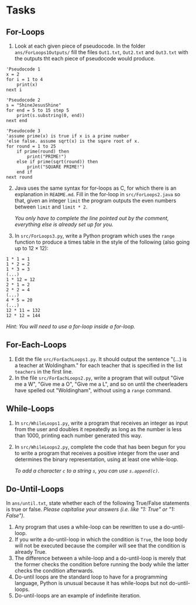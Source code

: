 # Tasks

## For-Loops

1) Look at each given piece of pseudocode. In the folder `ans/ForLoops1Outputs/` fill the files `Out1.txt`, `Out2.txt` and `Out3.txt` with the outputs tht each piece of pseudocode would produce. 
```basic
'Pseudocode 1
x = 2
for i = 1 to 4
    print(x)
next i
```
```basic
'Pseudocode 2
s = "ShineJesusShine"
for end = 5 to 15 step 5
    print(s.substring(0, end))
next end
```
```basic
'Pseudocode 3
'assume prime(x) is true if x is a prime number 
'else false. assume sqrt(x) is the sqare root of x.
for round = 1 to 25
    if prime(round) then
        print("PRIME!")
    else if prime(sqrt(round)) then
        print("SQUARE PRIME!")
    end if
next round
```
2) Java uses the same syntax for for-loops as C, for which there is an explanation in `README.md`. Fill in the for-loop in `src/ForLoops2.java` so that, given an integer `limit` the program outputs the even numbers between `limit` and `limit * 2`. 

   *You only have to complete the line pointed out by the comment, everything else is already set up for you.*

3) In `src/ForLoops3.py`, write a Python program which uses the `range` function to produce a times table in the style of the following (also going up to $12 \times 12$):
```
1 * 1 = 1
1 * 2 = 2
1 * 3 = 3
(...)
1 * 12 = 12
2 * 1 = 2
2 * 2 = 4
(...)
4 * 5 = 20
(...)
12 * 11 = 132
12 * 12 = 144
```
*Hint: You will need to use a for-loop inside a for-loop.*

## For-Each-Loops

1) Edit the file `src/ForEachLoops1.py`. It should output the sentence "(...) is a teacher at Woldingham." for each teacher that is specified in the list `teachers` in the first line.
2) In the file `src/ForEachLoops2.py`, write a program that will output "Give me a W", "Give me a O", "Give me a L", and so on until the cheerleaders have spelled out "Woldingham", without using a `range` command.

## While-Loops

1) In `src/WhileLoops1.py`, write a program that receives an integer as input from the user and doubles it repeatedly as long as the number is less than 1000, printing each number generated this way.
2) In `src/WhileLoops2.py`, complete the code that has been begun for you to write a program that receives a positive integer from the user and determines the binary representation, using at least one while-loop. 

   *To add a character `c` to a string `s`, you can use `s.append(c)`.* 

## Do-Until-Loops

In `ans/until.txt`, state whether each of the following True/False statements is true or false.
*Please capitalise your answers (i.e. like "1: True" or "1: False").*

1. Any program that uses a while-loop can be rewritten to use a do-until-loop.
2. If you write a do-until-loop in which the condition is `True`, the loop body will not be executed because the compiler will see that the condition is already True.
3. The difference between a while-loop and a do-until-loop is merely that the former checks the condition before running the body while the latter checks the condition afterwards.
4. Do-until loops are the standard loop to have for a programming language, Python is unusual because it has while-loops but not do-until-loops.
5. Do-until-loops are an example of indefinite iteration.